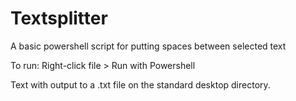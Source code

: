 # Textsplitter
A basic powershell script for putting spaces between selected text

To run:
Right-click file > Run with Powershell

Text with output to a .txt file on the standard desktop directory.
